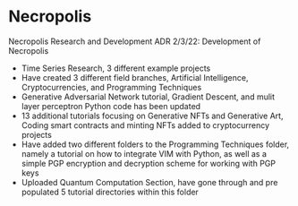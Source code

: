 # Necropolis
Necropolis Research and Development ADR
2/3/22: Development of Necropolis
  + Time Series Research, 3 different example projects
  + Have created 3 different field branches, Artificial Intelligence, Cryptocurrencies, and Programming Techniques
  + Generative Adversarial Network tutorial, Gradient Descent, and mulit layer perceptron Python code has been updated
  + 13 additional tutorials focusing on Generative NFTs and Generative Art, Coding smart contracts and minting NFTs added to cryptocurrency projects
  + Have added two different folders to the Programming Techniques folder, namely a tutorial on how to integrate VIM with Python, as well as a simple PGP encryption and decryption scheme for working with PGP keys
  + Uploaded Quantum Computation Section, have gone through and pre populated 5 tutorial directories within this folder
